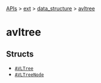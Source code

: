 [APIs](../../../index.md) > [ext](../../index.md) > [data_structure](../index.md) > [avltree]()

# avltree

## Structs

- [`AVLTree`](./AVLTree.md)
- [`AVLTreeNode`](./AVLTreeNode.md)
